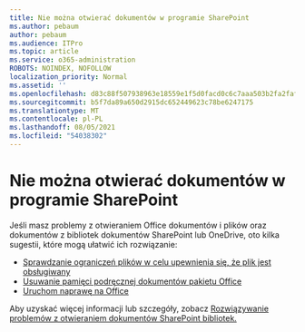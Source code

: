 ```yaml
---
title: Nie można otwierać dokumentów w programie SharePoint
ms.author: pebaum
author: pebaum
ms.audience: ITPro
ms.topic: article
ms.service: o365-administration
ROBOTS: NOINDEX, NOFOLLOW
localization_priority: Normal
ms.assetid: ''
ms.openlocfilehash: d83c88f507938963e18559e1f5d0facd0c6c7aaa503b2fa2faf3531ca3a57ebf
ms.sourcegitcommit: b5f7da89a650d2915dc652449623c78be6247175
ms.translationtype: MT
ms.contentlocale: pl-PL
ms.lasthandoff: 08/05/2021
ms.locfileid: "54038302"
---
```

# <a name="unable-to-open-documents-in-sharepoint"></a>Nie można otwierać dokumentów w programie SharePoint

Jeśli masz problemy z otwieraniem Office dokumentów i plików oraz dokumentów z bibliotek dokumentów SharePoint lub OneDrive, oto kilka sugestii, które mogą ułatwić ich rozwiązanie:

- [Sprawdzanie ograniczeń plików w celu upewnienia się, że plik jest obsługiwany](https://support.office.com/article/Invalid-file-names-and-file-types-in-OneDrive-OneDrive-for-Business-and-SharePoint-64883a5d-228e-48f5-b3d2-eb39e07630fa)
- [Usuwanie pamięci podręcznej dokumentów pakietu Office](https://support.office.com/article/Delete-your-Office-Document-Cache-b1d3765e-d71b-4bb8-99ca-acd22c42995d)
- [Uruchom naprawę na Office](https://support.office.com/article/repair-an-office-application-7821d4b6-7c1d-4205-aa0e-a6b40c5bb88b)

Aby uzyskać więcej informacji lub szczegóły, zobacz [Rozwiązywanie problemów z otwieraniem dokumentów SharePoint bibliotek.](https://support.office.com/article/Fix-problems-opening-documents-in-SharePoint-libraries-31329FA1-4AD0-47FC-95D8-BB0C5B12A536)